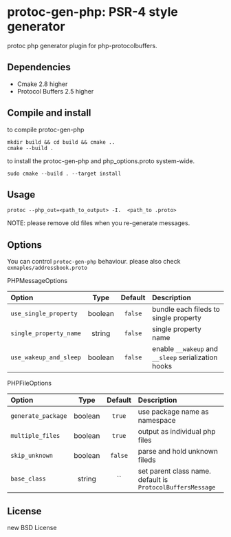 protoc-gen-php: PSR-4 style generator
=====================================

protoc php generator plugin for php-protocolbuffers.

## Dependencies

* Cmake 2.8 higher
* Protocol Buffers 2.5 higher

## Compile and install

to compile protoc-gen-php

````
mkdir build && cd build && cmake ..
cmake --build .
````

to install the protoc-gen-php and php_options.proto system-wide.

````
sudo cmake --build . --target install
````

## Usage

````
protoc --php_out=<path_to_output> -I.  <path_to .proto>

````

NOTE: please remove old files when you re-generate messages.

## Options

You can control `protoc-gen-php` behaviour. please also check `exmaples/addressbook.proto`

PHPMessageOptions

| Option                   |  Type       |  Default   | Description                   |
|:------------------------ |:-----------:|:----------:|:------------------------------|
| `use_single_property`    | boolean     |  `false`   | bundle each fileds to single property |
| `single_property_name`   | string      |  `false`   | single property name |
| `use_wakeup_and_sleep`   | boolean     |  `false`   | enable `__wakeup` and `__sleep` serialization hooks |

PHPFileOptions

| Option                   |  Type       |  Default   | Description                   |
|:------------------------ |:-----------:|:----------:|:------------------------------|
| `generate_package`       | boolean     |  `true`    | use package name as namespace |
| `multiple_files`         | boolean     |  `true`    | output as individual php files |
| `skip_unknown`           | boolean     |  `false`   | parse and hold unknown fileds |
| `base_class`             | string      |  ``        | set parent class name. default is `ProtocolBuffersMessage` |

## License

new BSD License